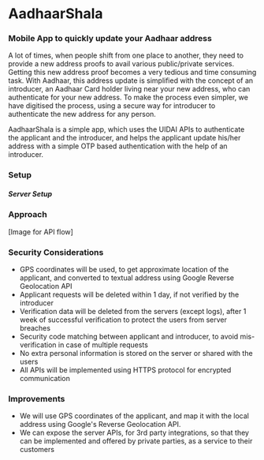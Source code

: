 # AadhaarShala 
### Mobile App to quickly update your Aadhaar address
A lot of times, when people shift from one place to another, they need to provide a new address proofs to avail various public/private services. Getting this new address proof becomes a very tedious and time consuming task. With Aadhaar, this address update is simplified with the concept of an introducer, an Aadhaar Card holder living near your new address, who can authenticate for your new address. To make the process even simpler, we have digitised the process, using a secure way for introducer to authenticate the new address for any person.

AadhaarShala is a simple app, which uses the UIDAI APIs to authenticate the applicant and the introducer, and helps the applicant update his/her address with a simple OTP based authentication with the help of an introducer.

### Setup
##### Server Setup

### Approach
[Image for API flow]

### Security Considerations
- GPS coordinates will be used, to get approximate location of the applicant, and converted to textual address using Google Reverse Geolocation API
- Applicant requests will be deleted within 1 day, if not verified by the introducer
- Verification data will be deleted from the servers (except logs), after 1 week of successful verification to protect the users from server breaches
- Security code matching between applicant and introducer, to avoid mis-verification in case of multiple requests
- No extra personal information is stored on the server or shared with the users
- All APIs will be implemented using HTTPS protocol for encrypted communication

### Improvements
- We will use GPS coordinates of the applicant, and map it with the local address using Google's Reverse Geolocation API.
- We can expose the server APIs, for 3rd party integrations, so that they can be implemented and offered by private parties, as a service to their customers
